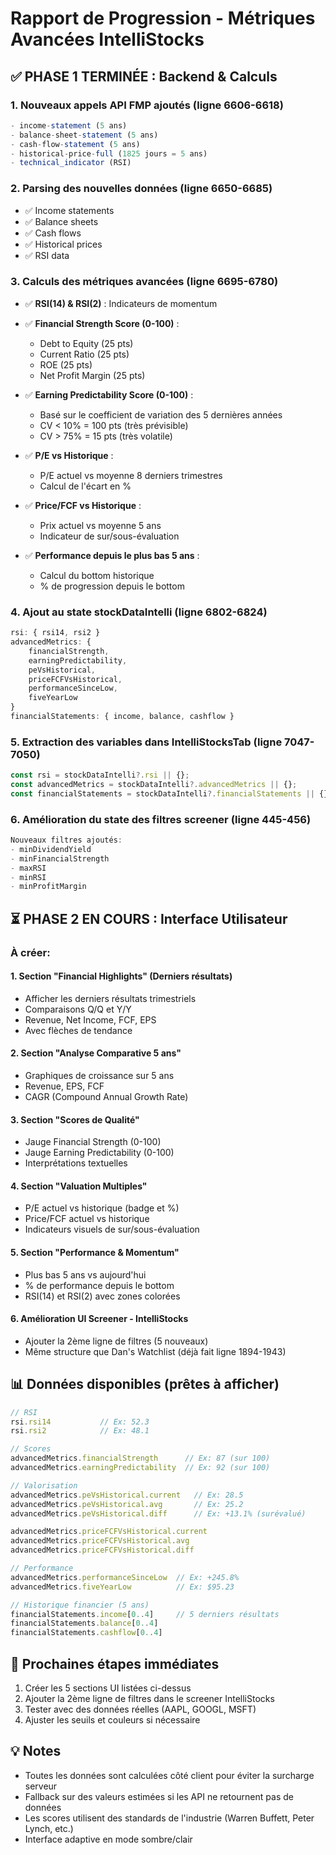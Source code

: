 # Rapport de Progression - Métriques Avancées IntelliStocks

## ✅ PHASE 1 TERMINÉE : Backend & Calculs

### 1. Nouveaux appels API FMP ajoutés (ligne 6606-6618)
```javascript
- income-statement (5 ans)
- balance-sheet-statement (5 ans)  
- cash-flow-statement (5 ans)
- historical-price-full (1825 jours = 5 ans)
- technical_indicator (RSI)
```

### 2. Parsing des nouvelles données (ligne 6650-6685)
- ✅ Income statements
- ✅ Balance sheets
- ✅ Cash flows
- ✅ Historical prices
- ✅ RSI data

### 3. Calculs des métriques avancées (ligne 6695-6780)
- ✅ **RSI(14) & RSI(2)** : Indicateurs de momentum
- ✅ **Financial Strength Score (0-100)** :
  - Debt to Equity (25 pts)
  - Current Ratio (25 pts)
  - ROE (25 pts)
  - Net Profit Margin (25 pts)
  
- ✅ **Earning Predictability Score (0-100)** :
  - Basé sur le coefficient de variation des 5 dernières années
  - CV < 10% = 100 pts (très prévisible)
  - CV > 75% = 15 pts (très volatile)
  
- ✅ **P/E vs Historique** :
  - P/E actuel vs moyenne 8 derniers trimestres
  - Calcul de l'écart en %
  
- ✅ **Price/FCF vs Historique** :
  - Prix actuel vs moyenne 5 ans
  - Indicateur de sur/sous-évaluation
  
- ✅ **Performance depuis le plus bas 5 ans** :
  - Calcul du bottom historique
  - % de progression depuis le bottom

### 4. Ajout au state stockDataIntelli (ligne 6802-6824)
```javascript
rsi: { rsi14, rsi2 }
advancedMetrics: {
    financialStrength,
    earningPredictability,
    peVsHistorical,
    priceFCFVsHistorical,
    performanceSinceLow,
    fiveYearLow
}
financialStatements: { income, balance, cashflow }
```

### 5. Extraction des variables dans IntelliStocksTab (ligne 7047-7050)
```javascript
const rsi = stockDataIntelli?.rsi || {};
const advancedMetrics = stockDataIntelli?.advancedMetrics || {};
const financialStatements = stockDataIntelli?.financialStatements || {};
```

### 6. Amélioration du state des filtres screener (ligne 445-456)
```javascript
Nouveaux filtres ajoutés:
- minDividendYield
- minFinancialStrength  
- maxRSI
- minRSI
- minProfitMargin
```

## ⏳ PHASE 2 EN COURS : Interface Utilisateur

### À créer:

#### 1. Section "Financial Highlights" (Derniers résultats)
- Afficher les derniers résultats trimestriels
- Comparaisons Q/Q et Y/Y
- Revenue, Net Income, FCF, EPS
- Avec flèches de tendance

#### 2. Section "Analyse Comparative 5 ans"
- Graphiques de croissance sur 5 ans
- Revenue, EPS, FCF
- CAGR (Compound Annual Growth Rate)

#### 3. Section "Scores de Qualité"
- Jauge Financial Strength (0-100)
- Jauge Earning Predictability (0-100)
- Interprétations textuelles

#### 4. Section "Valuation Multiples"
- P/E actuel vs historique (badge et %)
- Price/FCF actuel vs historique
- Indicateurs visuels de sur/sous-évaluation

#### 5. Section "Performance & Momentum"
- Plus bas 5 ans vs aujourd'hui
- % de performance depuis le bottom
- RSI(14) et RSI(2) avec zones colorées

#### 6. Amélioration UI Screener - IntelliStocks
- Ajouter la 2ème ligne de filtres (5 nouveaux)
- Même structure que Dan's Watchlist (déjà fait ligne 1894-1943)

## 📊 Données disponibles (prêtes à afficher)

```javascript
// RSI
rsi.rsi14           // Ex: 52.3
rsi.rsi2            // Ex: 48.1

// Scores
advancedMetrics.financialStrength      // Ex: 87 (sur 100)
advancedMetrics.earningPredictability  // Ex: 92 (sur 100)

// Valorisation
advancedMetrics.peVsHistorical.current   // Ex: 28.5
advancedMetrics.peVsHistorical.avg       // Ex: 25.2
advancedMetrics.peVsHistorical.diff      // Ex: +13.1% (surévalué)

advancedMetrics.priceFCFVsHistorical.current
advancedMetrics.priceFCFVsHistorical.avg
advancedMetrics.priceFCFVsHistorical.diff

// Performance
advancedMetrics.performanceSinceLow  // Ex: +245.8%
advancedMetrics.fiveYearLow          // Ex: $95.23

// Historique financier (5 ans)
financialStatements.income[0..4]     // 5 derniers résultats
financialStatements.balance[0..4]
financialStatements.cashflow[0..4]
```

## 🎯 Prochaines étapes immédiates

1. Créer les 5 sections UI listées ci-dessus
2. Ajouter la 2ème ligne de filtres dans le screener IntelliStocks
3. Tester avec des données réelles (AAPL, GOOGL, MSFT)
4. Ajuster les seuils et couleurs si nécessaire

## 💡 Notes

- Toutes les données sont calculées côté client pour éviter la surcharge serveur
- Fallback sur des valeurs estimées si les API ne retournent pas de données
- Les scores utilisent des standards de l'industrie (Warren Buffett, Peter Lynch, etc.)
- Interface adaptive en mode sombre/clair

